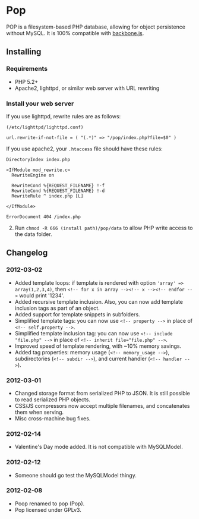 # Pop

POP is a filesystem-based PHP database, allowing for object persistence without MySQL. 
It is 100% compatible with [backbone.js](http://documentcloud.github.com/backbone/).

## Installing

### Requirements
* PHP 5.2+
* Apache2, lighttpd, or similar web server with URL rewriting

### Install your web server
If you use lighttpd, rewrite rules are as follows:

```
(/etc/lighttpd/lighttpd.conf)

url.rewrite-if-not-file = ( "(.*)" => "/pop/index.php?file=$0" )

```

If you use apache2, your ```.htaccess``` file should have these rules:

```
DirectoryIndex index.php

<IfModule mod_rewrite.c>
  RewriteEngine on

  RewriteCond %{REQUEST_FILENAME} !-f
  RewriteCond %{REQUEST_FILENAME} !-d
  RewriteRule ^ index.php [L]

</IfModule>

ErrorDocument 404 /index.php
```

2. Run ```chmod -R 666 (install path)/pop/data``` to allow PHP write access to the data folder.

## Changelog

### 2012-03-02
* Added template loops: if template is rendered with option `'array' => array(1,2,3,4)`, then `<!-- for x in array --><!-- x --><!-- endfor -->` would print '1234'.
* Added recursive template inclusion. Also, you can now add template inclusion tags as part of an object.
* Added support for template snippets in subfolders.
* Simplified template tags: you can now use `<!-- property -->` in place of `<!-- self.property -->`.
* Simplified template inclusion tag: you can now use `<!-- include "file.php" -->` in place of `<!-- inherit file="file.php" -->`.
* Improved speed of template rendering, with ~10% memory savings.
* Added tag properties: memory usage (`<!-- memory_usage -->`), subdirectories (`<!-- subdir -->`), and current handler (`<!-- handler -->`).

### 2012-03-01
* Changed storage format from serialized PHP to JSON. It is still possible to read serialized PHP objects.
* CSS/JS compressors now accept multiple filenames, and concatenates them when serving.
* Misc cross-machine bug fixes.

### 2012-02-14
* Valentine's Day mode added. It is not compatible with MySQLModel.

### 2012-02-12
* Someone should go test the MySQLModel thingy.

### 2012-02-08
* Poop renamed to pop (Pop).
* Pop licensed under GPLv3.
